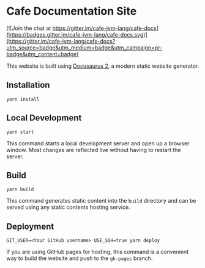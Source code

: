 # Cafe Documentation Site

[![Join the chat at https://gitter.im/cafe-jvm-lang/cafe-docs](https://badges.gitter.im/cafe-jvm-lang/cafe-docs.svg)](https://gitter.im/cafe-jvm-lang/cafe-docs?utm_source=badge&utm_medium=badge&utm_campaign=pr-badge&utm_content=badge)

This website is built using [Docusaurus 2](https://v2.docusaurus.io/), a modern static website generator.

## Installation

```console
yarn install
```

## Local Development

```console
yarn start
```

This command starts a local development server and open up a browser window. Most changes are reflected live without having to restart the server.

## Build

```console
yarn build
```

This command generates static content into the `build` directory and can be served using any static contents hosting service.

## Deployment

```console
GIT_USER=<Your GitHub username> USE_SSH=true yarn deploy
```

If you are using GitHub pages for hosting, this command is a convenient way to build the website and push to the `gh-pages` branch.
